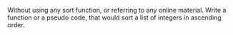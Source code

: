 Without using any sort function, or referring to any online material.
Write a function or a pseudo code, that would sort a list of integers in ascending order.
